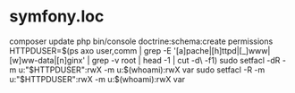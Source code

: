symfony.loc
===========

composer update
php bin/console doctrine:schema:create
permissions
  HTTPDUSER=$(ps axo user,comm | grep -E '[a]pache|[h]ttpd|[_]www|[w]ww-data|[n]ginx' | grep -v root | head -1 | cut -d\  -f1)
  sudo setfacl -dR -m u:"$HTTPDUSER":rwX -m u:$(whoami):rwX var
  sudo setfacl -R -m u:"$HTTPDUSER":rwX -m u:$(whoami):rwX var
